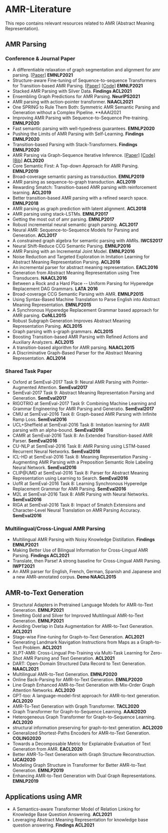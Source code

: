 # AMR-Literature
This repo contains relevant resources related to AMR (Abstract Meaning Representation).


## AMR Parsing

### Conference & Journal Paper
* A differentiable relaxation of graph segmentation and alignment for amr parsing. 
[[Paper]](https://arxiv.org/pdf/2010.12676.pdf)
**EMNLP2021**
* Structure-aware Fine-tuning of Sequence-to-sequence Transformers for Transition-based AMR Parsing. 
[[Paper]]()
[[Code]]()
**EMNLP2021**
* Stacked AMR Parsing with Silver Data. **Findings ACL2021**
* Ensembling Graph Predictions for AMR Parsing. **NeurIPS2021**
* AMR parsing with action-pointer transformer. **NAACL2021**
* One SPRING to Rule Them Both: Symmetric AMR Semantic Parsing and Generation without a Complex Pipeline. **AAAI2021
* Improving AMR Parsing with Sequence-to-Sequence Pre-training. **EMNLP2020**
* Fast semantic parsing with well-typedness guarantees. **EMNLP2020**
* Pushing the Limits of AMR Parsing with Self-Learning. **Findings EMNLP2020**
* Transition-based Parsing with Stack-Transformers. **Findings EMNLP2020**
* AMR Parsing via Graph-Sequence Iterative Inference. 
[[Paper]](https://arxiv.org/pdf/2010.12676.pdf)
[[Code]](https://github.com/jcyk/AMR-gs)
[[Bib]](https://aclanthology.org/2020.acl-main.119.bib)
**ACL2020**
* Core Semantic First: A Top-down Approach for AMR Parsing. **EMNLP2019**
* Broad-coverage semantic parsing as transduction. **EMNLP2019**
* AMR parsing as sequence-to-graph transduction. **ACL2019**
* Rewarding Smatch: Transition-based AMR parsing with reinforcement learning. **ACL2019**
* Better transition-based AMR parsing with a refined search space. **EMNLP2018**
* AMR parsing as graph prediction with latent alignment. **ACL2018**
* AMR parsing using stack-LSTMs. **EMNLP2017**
* Getting the most out of amr parsing. **EMNLP2017**
* Robust incremental neural semantic graph parsing. **ACL2017**
* Neural AMR: Sequence-to-Sequence Models for Parsing and Generation. **ACL2017**
* A constrained graph algebra for semantic parsing with AMRs. **IWCS2017**
* Neural Shift-Reduce CCG Semantic Parsing. **EMNLP2016**
* AMR Parsing with an Incremental Joint Model. **EMNLP2016**
* Noise Reduction and Targeted Exploration in Imitation Learning for Abstract Meaning Representation Parsing. **ACL2016**
* An incremental parser for abstract meaning representation. **EACL2016**
* Generation from Abstract Meaning Representation using Tree Transducers. **NAACL2016**
* Between a Rock and a Hard Place -- Uniform Parsing for Hyperedge Replacement DAG Grammars. **LATA 2016**
* Broad-coverage CCG Semantic Parsing with AMR. **EMNLP2015**
* Using Syntax-Based Machine Translation to Parse English into Abstract Meaning Representation. **EMNLP2015**
* A Synchronous Hyperedge Replacement Grammar based approach for AMR parsing. **CoNLL2015**
* Robust Subgraph Generation Improves Abstract Meaning Representation Parsing. **ACL2015**
* Graph parsing with s-graph grammars. **ACL2015**
* Boosting Transition-based AMR Parsing with Refined Actions and Auxiliary Analyzers. **ACL2015**
* A transition-based algorithm for AMR parsing. **NAACL2015**
* A Discriminative Graph-Based Parser for the Abstract Meaning Representation. **ACL2014**

### Shared Task Paper

* Oxford at SemEval-2017 Task 9: Neural AMR Parsing with Pointer-Augmented Attention. **SemEval2017**
* SemEval-2017 Task 9: Abstract Meaning Representation Parsing and Generation. **SemEval2017**
* RIGOTRIO at SemEval-2017 Task 9: Combining Machine Learning and Grammar Engineering for AMR Parsing and Generatio. **SemEval2017**
* CMU at SemEval-2016 Task 8: Graph-based AMR Parsing with Infinite Ramp Loss. **SemEval2016**
* UCL+Sheffield at SemEval-2016 Task 8: Imitation learning for AMR parsing with an alpha-bound. **SemEval2016**
* CAMR at SemEval-2016 Task 8: An Extended Transition-based AMR Parser. **SemEval2016**
* CU-NLP at SemEval-2016 Task 8: AMR Parsing using LSTM-based Recurrent Neural Networks. **SemEval2016**
* ICL-HD at SemEval-2016 Task 8: Meaning Representation Parsing - Augmenting AMR Parsing with a Preposition Semantic Role Labeling Neural Network. **SemEval2016**
* CLIP@UMD at SemEval-2016 Task 8: Parser for Abstract Meaning Representation using Learning to Search. **SemEval2016**
* UofR at SemEval-2016 Task 8: Learning Synchronous Hyperedge Replacement Grammar for AMR Parsing. **SemEval2016**
* M2L at SemEval-2016 Task 8: AMR Parsing with Neural Networks. **SemEval2016**
* RIGA at SemEval-2016 Task 8: Impact of Smatch Extensions and Character-Level Neural Translation on AMR Parsing Accuracy. **SemEval2016**

### Multilingual/Cross-Lingual AMR Parsing

* Multilingual AMR Parsing with Noisy Knowledge Distillation. **Findings EMNLP2021**
* Making Better Use of Bilingual Information for Cross-Lingual AMR Parsing. **Findings ACL2021**
* Translate, then Parse! A strong baseline for Cross-Lingual AMR Parsing. **IWPT2021**
* An AMR parser for English, French, German, Spanish and Japanese and a new AMR-annotated corpus. **Demo NAACL2015**

## AMR-to-Text Generation


* Structural Adapters in Pretrained Language Models for AMR-to-Text Generation. **EMNLP2021**
* Smelting Gold and Silver for Improved Multilingual AMR-to-Text Generation. **EMNLP2021**
* Avoiding Overlap in Data Augmentation for AMR-to-Text Generation. **ACL2021**
* Stage-wise Fine-tuning for Graph-to-Text Generation. **ACL2021**
* Generating Landmark Navigation Instructions from Maps as a Graph-to-Text Problem. **ACL2021**
* XLPT-AMR: Cross-Lingual Pre-Training via Multi-Task Learning for Zero-Shot AMR Parsing and Text Generation.  **ACL2021**
* DART: Open-Domain Structured Data Record to Text Generation. **NAACL2021**
* Multilingual AMR-to-Text Generation. **EMNLP2020**
* Online Back-Parsing for AMR-to-Text Generation.  **EMNLP2020**
* Line Graph Enhanced AMR-to-Text Generation with Mix-Order Graph Attention Networks. **ACL2020**
* GPT-too: A language-model-first approach for AMR-to-text generation.  **ACL2020**
* AMR-To-Text Generation with Graph Transformer. **TACL2020**
* Graph Transformer for Graph-to-Sequence Learning.  **AAAI2020**
* Heterogeneous Graph Transformer for Graph-to-Sequence Learning.  **ACL2020**
* structural information preserving for graph-to-text generation.  **ACL2020**
* Generalized Shortest-Paths Encoders for AMR-to-Text Generation.  **COLING2020**
* Towards a Decomposable Metric for Explainable Evaluation of Text Generation from AMR.  **EACL2020**
* Better AMR-To-Text Generation with Graph Structure Reconstruction.  **IJCAI2020**
* Modeling Graph Structure in Transformer for Better AMR-to-Text Generation.   **EMNLP2019**
* Enhancing AMR-to-Text Generation with Dual Graph Representations.  **EMNLP2019**

## Applications using AMR

* A Semantics-aware Transformer Model of Relation Linking for Knowledge Base Question Answering. **ACL2021**
* Leveraging Abstract Meaning Representation for knowledge base question answering. **Findings ACL2021**


